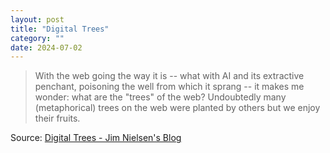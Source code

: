 ```yaml
---
layout: post
title: "Digital Trees"
category: ""
date: 2024-07-02
---
```


>With the web going the way it is -- what with AI and its extractive penchant, poisoning the well from which it sprang -- it makes me wonder: what are the "trees" of the web? Undoubtedly many (metaphorical) trees on the web were planted by others but we enjoy their fruits.

Source: [Digital Trees - Jim Nielsen's Blog](https://blog.jim-nielsen.com/2024/digital-trees/)

